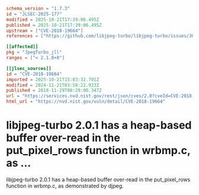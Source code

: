 ```toml
schema_version = "1.7.3"
id = "JLSEC-2025-177"
modified = 2025-10-21T17:39:06.495Z
published = 2025-10-21T17:39:06.495Z
upstream = ["CVE-2018-19664"]
references = ["https://github.com/libjpeg-turbo/libjpeg-turbo/issues/305", "https://usn.ubuntu.com/4190-1/", "https://github.com/libjpeg-turbo/libjpeg-turbo/issues/305", "https://usn.ubuntu.com/4190-1/"]

[[affected]]
pkg = "JpegTurbo_jll"
ranges = ["< 2.1.0+0"]

[[jlsec_sources]]
id = "CVE-2018-19664"
imported = 2025-10-21T15:03:32.791Z
modified = 2024-11-21T03:58:22.923Z
published = 2018-11-29T08:29:00.347Z
url = "https://services.nvd.nist.gov/rest/json/cves/2.0?cveId=CVE-2018-19664"
html_url = "https://nvd.nist.gov/vuln/detail/CVE-2018-19664"
```

# libjpeg-turbo 2.0.1 has a heap-based buffer over-read in the put_pixel_rows function in wrbmp.c, as ...

libjpeg-turbo 2.0.1 has a heap-based buffer over-read in the put_pixel_rows function in wrbmp.c, as demonstrated by djpeg.

